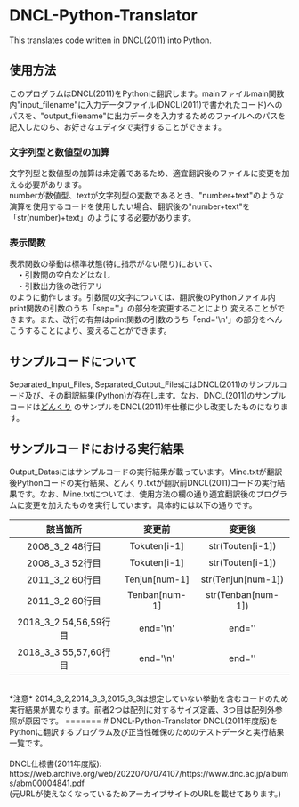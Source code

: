 # DNCL-Python-Translator
This translates code written in DNCL(2011) into Python.

## 使用方法
このプログラムはDNCL(2011)をPythonに翻訳します。mainファイルmain関数内"input_filename"に入力データファイル(DNCL(2011)で書かれたコード)へのパスを、"output_filename"に出力データを入力するためのファイルへのパスを記入したのち、お好きなエディタで実行することができます。
### 文字列型と数値型の加算
文字列型と数値型の加算は未定義であるため、適宜翻訳後のファイルに変更を加える必要があります。<br>
numberが数値型、textが文字列型の変数であるとき、"number+text"のような演算を使用するコードを使用したい場合、翻訳後の"number+text"を「str(number)+text」のようにする必要があります。
### 表示関数
表示関数の挙動は標準状態(特に指示がない限り)において、<br>
　・引数間の空白などはなし<br>
　・引数出力後の改行アリ<br>
のように動作します。引数間の文字については、翻訳後のPythonファイル内print関数の引数のうち「sep=''」の部分を変更することにより 変えることができます。また、改行の有無はprint関数の引数のうち「end='\n'」の部分をへんこうすることにより、変えることができます。

## サンプルコードについて
Separated_Input_Files, Separated_Output_FilesにはDNCL(2011)のサンプルコード及び、その翻訳結果(Python)が存在します。なお、DNCL(2011)のサンプルコードは[どんくり](https://dolittle.eplang.jp/dncl)
のサンプルをDNCL(2011)年仕様に少し改変したものになります。

## サンプルコードにおける実行結果
Output_Datasにはサンプルコードの実行結果が載っています。Mine.txtが翻訳後Pythonコードの実行結果、どんくり.txtが翻訳前DNCL(2011)コードの実行結果です。なお、Mine.txtについては、使用方法の欄の通り適宜翻訳後のプログラムに変更を加えたものを実行しています。具体的には以下の通りです。<br>

|該当箇所|変更前|変更後|
|:---:|:---:|:---:|
|2008_3_2 48行目|Tokuten[i-1]|str(Touten[i-1])|
|2008_3_3 52行目|Tokuten[i-1]|str(Touten[i-1])|
|2011_3_2 60行目|Tenjun[num-1]|str(Tenjun[num-1])|
|2011_3_2 60行目|Tenban[num-1]|str(Tenban[num-1])|
|2018_3_2 54,56,59行目|end='\n'|end=''|
|2018_3_3 55,57,60行目|end='\n'|end=''|

<br>
*注意* 2014_3_2,2014_3_3,2015_3_3は想定していない挙動を含むコードのため実行結果が異なります。前者2つは配列に対するサイズ定義、3つ目は配列外参照が原因です。
=======
# DNCL-Python-Translator
DNCL(2011年度版)をPythonに翻訳するプログラム及び正当性確保のためのテストデータと実行結果一覧です。<br>
<br>
DNCL仕様書(2011年度版): https://web.archive.org/web/20220707074107/https://www.dnc.ac.jp/albums/abm00004841.pdf<br>
(元URLが使えなくなっているためアーカイブサイトのURLを載せてあります。)
